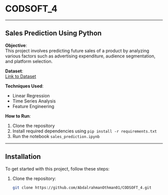 # CODSOFT_4

---

## Sales Prediction Using Python

**Objective**:  
This project involves predicting future sales of a product by analyzing various factors such as advertising expenditure, audience segmentation, and platform selection.

**Dataset**:  
[Link to Dataset]([https://www.kaggle.com/datasets/yasserh/titanic-dataset](https://www.kaggle.com/code/ashydv/sales-prediction-simple-linear-regression/input))

**Techniques Used**:  
- Linear Regression
- Time Series Analysis
- Feature Engineering

**How to Run**:
1. Clone the repository
2. Install required dependencies using `pip install -r requirements.txt`
3. Run the notebook `sales_prediction.ipynb`

---

## Installation

To get started with this project, follow these steps:

1. Clone the repository:
   ```bash
   git clone https://github.com/AbdalrahmanOthman01/CODSOFT_4.git
